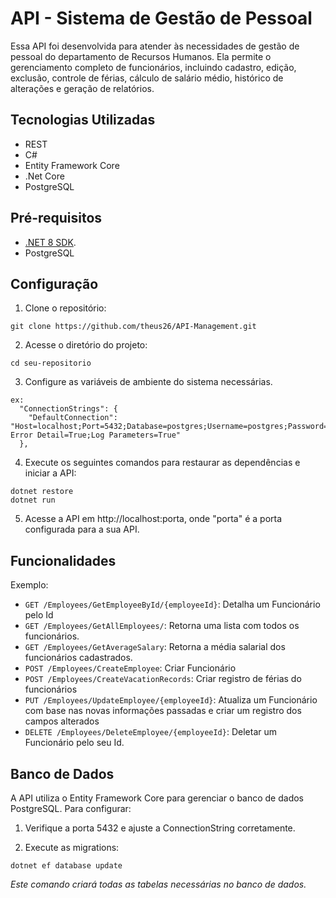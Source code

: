 # API - Sistema de Gestão de Pessoal

Essa API foi desenvolvida para atender às necessidades de gestão de pessoal do departamento de Recursos Humanos. Ela permite o gerenciamento completo de funcionários, incluindo cadastro, edição, exclusão, controle de férias, cálculo de salário médio, histórico de alterações e geração de relatórios.

## Tecnologias Utilizadas

* REST
* C#
* Entity Framework Core
* .Net Core
* PostgreSQL

## Pré-requisitos

* [.NET 8 SDK](https://dotnet.microsoft.com/pt-br/download/).
* PostgreSQL


## Configuração

1. Clone o repositório:

```
git clone https://github.com/theus26/API-Management.git
```

2. Acesse o diretório do projeto:

```
cd seu-repositorio
```

3. Configure as variáveis de ambiente do sistema necessárias.

```
ex: 
  "ConnectionStrings": {
    "DefaultConnection": "Host=localhost;Port=5432;Database=postgres;Username=postgres;Password=******;Include Error Detail=True;Log Parameters=True"
  },
```


4. Execute os seguintes comandos para restaurar as dependências e iniciar a API:

```
dotnet restore
dotnet run
```

5. Acesse a API em http://localhost:porta, onde "porta" é a porta configurada para a sua API.

## Funcionalidades

Exemplo:
* `GET /Employees/GetEmployeeById/{employeeId}`: Detalha um Funcionário pelo Id
* `GET /Employees/GetAllEmployees/`: Retorna uma lista com todos os funcionários.
* `GET /Employees/GetAverageSalary`: Retorna a média salarial dos funcionários cadastrados.
* `POST /Employees/CreateEmployee`: Criar Funcionário
* `POST /Employees/CreateVacationRecords`: Criar registro de férias do funcionários
* `PUT /Employees/UpdateEmployee/{employeeId}`: Atualiza um Funcionário com base nas novas informações passadas e criar um registro dos campos alterados
* `DELETE /Employees/DeleteEmployee/{employeeId}`: Deletar um Funcionário pelo seu Id.

## Banco de Dados

A API utiliza o Entity Framework Core para gerenciar o banco de dados PostgreSQL. Para configurar:

1. Verifique a porta 5432 e ajuste a ConnectionString corretamente.

2. Execute as migrations:

```
dotnet ef database update
```
_Este comando criará todas as tabelas necessárias no banco de dados._
